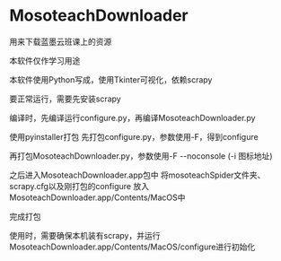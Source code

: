 # MosoteachDownloader
用来下载蓝墨云班课上的资源

本软件仅作学习用途

本软件使用Python写成，使用Tkinter可视化，依赖scrapy

要正常运行，需要先安装scrapy

编译时，先编译运行configure.py，再编译MosoteachDownloader.py

使用pyinstaller打包
先打包configure.py，参数使用-F，得到configure

再打包MosoteachDownloader.py，参数使用-F --noconsole (-i 图标地址)

之后进入MosoteachDownloader.app包中
将mosoteachSpider文件夹、scrapy.cfg以及刚打包的configure
放入MosoteachDownloader.app/Contents/MacOS中

完成打包


使用时，需要确保本机装有scrapy，并运行MosoteachDownloader.app/Contents/MacOS/configure进行初始化
